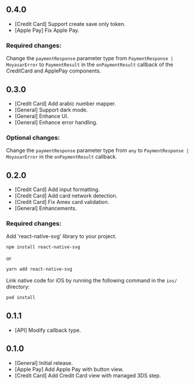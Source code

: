## 0.4.0

- [Credit Card] Support create save only token.
- [Apple Pay] Fix Apple Pay.

### Required changes:

Change the `paymentResponse` parameter type from `PaymentResponse | MoyasarError` to `PaymentResult` in the `onPaymentResult` callback of the CreditCard and ApplePay components.

## 0.3.0

- [Credit Card] Add arabic number mapper.
- [General] Support dark mode.
- [General] Enhance UI.
- [General] Enhance error handling.

### Optional changes:

Change the `paymentResponse` parameter type from `any` to `PaymentResponse | MoyasarError` in the `onPaymentResult` callback.

## 0.2.0

- [Credit Card] Add input formatting.
- [Credit Card] Add card network detection.
- [Credit Card] Fix Amex card validation.
- [General] Enhancements.

### Required changes:

Add 'react-native-svg' library to your project.

```sh
npm install react-native-svg
```

or

```sh
yarn add react-native-svg
```

Link native code for iOS by running the following command in the `ios/` directory:

```sh
pod install
```

## 0.1.1

- [API] Modify callback type.

## 0.1.0

- [General] Initial release.
- [Apple Pay] Add Apple Pay with button view.
- [Credit Card] Add Credit Card view with managed 3DS step.
